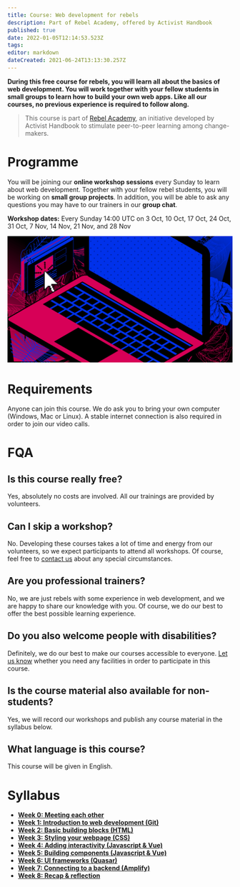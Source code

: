 ```yaml
---
title: Course: Web development for rebels
description: Part of Rebel Academy, offered by Activist Handbook
published: true
date: 2022-01-05T12:14:53.523Z
tags: 
editor: markdown
dateCreated: 2021-06-24T13:13:30.257Z
---
```


**During this free course for rebels, you will learn all about the basics of web development. You will work together with your fellow students in small groups to learn how to build your own web apps. Like all our courses, no previous experience is required to follow along.**

> This course is part of [Rebel Academy](/en/academy), an initiative developed by Activist Handbook to stimulate peer-to-peer learning among change-makers.

# Programme

You will be joining our **online workshop sessions** every Sunday to learn about web development. Together with your fellow rebel students, you will be working on **small group projects**. In addition, you will be able to ask any questions you may have to our trainers in our **group chat**.

**Workshop dates:** Every Sunday 14:00 UTC on 3 Oct, 10 Oct, 17 Oct, 24 Oct, 31 Oct, 7 Nov, 14 Nov, 21 Nov, and 28 Nov

![](/webdev-min.png)

# Requirements

Anyone can join this course. We do ask you to bring your own computer (Windows, Mac or Linux). A stable internet connection is also required in order to join our video calls.

# FQA

## Is this course really free?

Yes, absolutely no costs are involved. All our trainings are provided by volunteers.

## Can I skip a workshop?

No. Developing these courses takes a lot of time and energy from our volunteers, so we expect participants to attend all workshops. Of course, feel free to [contact us](mailto:contact@activisthandbook.org) about any special circumstances.

## Are you professional trainers?

No, we are just rebels with some experience in web development, and we are happy to share our knowledge with you. Of course, we do our best to offer the best possible learning experience.

## Do you also welcome people with disabilities?

Definitely, we do our best to make our courses accessible to everyone. [Let us know](mailto:contact@activisthandbook.org) whether you need any facilities in order to participate in this course.

## Is the course material also available for non-students?

Yes, we will record our workshops and publish any course material in the syllabus below.

## What language is this course?

This course will be given in English. 

# Syllabus

-   [**Week 0: Meeting each other**](week-0)
-   [**Week 1: Introduction to web development (Git)**](week-1)
-   [**Week 2: Basic building blocks (HTML)**](week-2)
-   [**Week 3: Styling your webpage (CSS)**](week-3)
-   [**Week 4: Adding interactivity (Javascript & Vue)**](week-4)
-   [**Week 5: Building components (Javascript & Vue)**](week-5)
-   [**Week 6: UI frameworks (Quasar)**](week-6)
-   [**Week 7: Connecting to a backend (Amplify)**](week-7)
-   [**Week 8: Recap & reflection**](week-8)